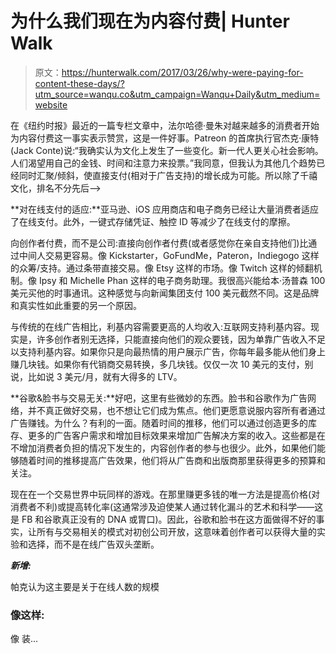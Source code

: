 # 为什么我们现在为内容付费| Hunter Walk

> 原文：<https://hunterwalk.com/2017/03/26/why-were-paying-for-content-these-days/?utm_source=wanqu.co&utm_campaign=Wanqu+Daily&utm_medium=website>

在《纽约时报》最近的一篇专栏文章中，法尔哈德·曼朱对越来越多的消费者开始为内容付费这一事实表示赞赏，这是一件好事。Patreon 的首席执行官杰克·康特(Jack Conte)说:“我确实认为文化上发生了一些变化。新一代人更关心社会影响。人们渴望用自己的金钱、时间和注意力来投票。”我同意，但我认为其他几个趋势已经同时汇聚/倾斜，使直接支付(相对于广告支持)的增长成为可能。所以除了千禧文化，排名不分先后——>

**对在线支付的适应:**亚马逊、iOS 应用商店和电子商务已经让大量消费者适应了在线支付。此外，一键式存储凭证、触控 ID 等减少了在线支付的摩擦。

向创作者付费，而不是公司:直接向创作者付费(或者感觉你在亲自支持他们)比通过中间人交易更容易。像 Kickstarter，GoFundMe，Pateron，Indiegogo 这样的众筹/支持。通过条带直接交易。像 Etsy 这样的市场。像 Twitch 这样的倾翻机制。像 Ipsy 和 Michelle Phan 这样的电子商务助理。我很高兴能给本·汤普森 100 美元买他的时事通讯。这种感觉与向新闻集团支付 100 美元截然不同。这是品牌和真实性如此重要的另一个原因。

与传统的在线广告相比，利基内容需要更高的人均收入:互联网支持利基内容。现实是，许多创作者别无选择，只能直接向他们的观众要钱，因为单靠广告收入不足以支持利基内容。如果你只是向最热情的用户展示广告，你每年最多能从他们身上赚几块钱。如果你有代销商交易转换，多几块钱。仅仅一次 10 美元的支付，别说，比如说 3 美元/月，就有大得多的 LTV。

**谷歌&脸书与交易无关:**好吧，这里有些微妙的东西。脸书和谷歌作为广告网络，并不真正做好交易，也不想让它们成为焦点。他们更愿意说服内容所有者通过广告赚钱。为什么？有利的一面。随着时间的推移，他们可以通过创造更多的库存、更多的广告客户需求和增加目标效果来增加广告解决方案的收入。这些都是在不增加消费者负担的情况下发生的，内容创作者的参与也很少。此外，如果他们能够随着时间的推移提高广告效果，他们将从广告商和出版商那里获得更多的预算和关注。

现在在一个交易世界中玩同样的游戏。在那里赚更多钱的唯一方法是提高价格(对消费者不利)或提高转化率(这通常涉及迫使某人通过转化漏斗的艺术和科学——这是 FB 和谷歌真正没有的 DNA 或胃口)。因此，谷歌和脸书在这方面做得不好的事实，让所有与交易相关的模式对初创公司开放，这意味着创作者可以获得大量的实验和选择，而不是在线广告双头垄断。

***新增:***

帕克认为这主要是关于在线人数的规模

### 像这样:

像 装...
